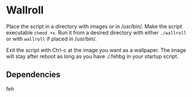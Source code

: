 # Wallroll

Place the script in a directory with images or in /usr/bin/.
Make the script executable `chmod +x`.
Run it from a desired directory with either `./wallroll` or with `wallroll` if placed in /usr/bin/.

Exit the script with Ctrl-c at the image you want as a wallpaper.
The image will stay after reboot as long as you have ./.fehbg in your startup script.

## Dependencies

feh
